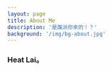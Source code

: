 ```yaml
---
layout: page
title: About Me
description: '是誰派你來的！？'
background: '/img/bg-about.jpg'
---
```


### Heat Lai。
